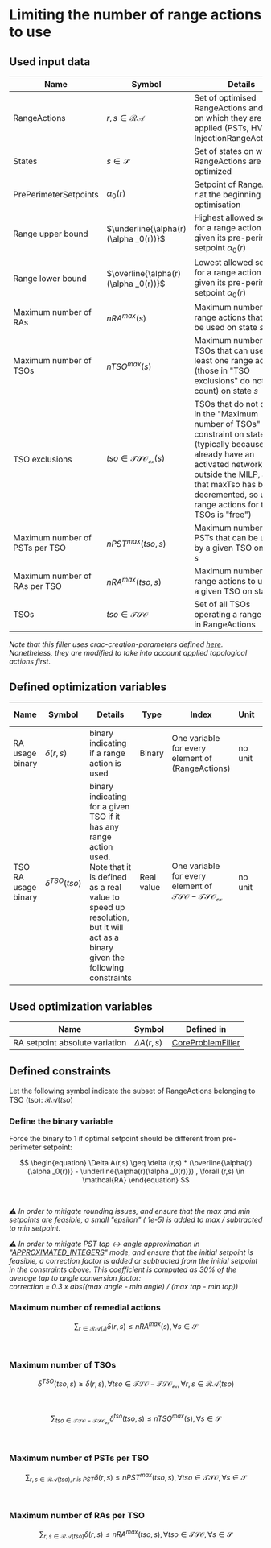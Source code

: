 # Limiting the number of range actions to use

## Used input data

| Name                           | Symbol                                | Details                                                                                                                                                                                                                                                  |
|--------------------------------|---------------------------------------|----------------------------------------------------------------------------------------------------------------------------------------------------------------------------------------------------------------------------------------------------------|
| RangeActions                   | $r,s \in \mathcal{RA}$                | Set of optimised RangeActions and state on which they are applied (PSTs, HVDCs, InjectionRangeActions...)                                                                                                                                                |
| States                         | $s \in \mathcal{S}$                   | Set of states on which RangeActions are optimized                                                                                                                                                                                                        |
| PrePerimeterSetpoints          | $\alpha _0(r)$                        | Setpoint of RangeAction $r$ at the beginning of the optimisation                                                                                                                                                                                         |
| Range upper bound              | $\underline{\alpha(r)(\alpha _0(r))}$ | Highest allowed setpoint for a range action $r$, given its pre-perimeter setpoint $\alpha _0(r)$                                                                                                                                                         |
| Range lower bound              | $\overline{\alpha(r)(\alpha _0(r))}$  | Lowest allowed setpoint for a range action $r$, given its pre-perimeter setpoint $\alpha _0(r)$                                                                                                                                                          |
| Maximum number of RAs          | $nRA^{max}(s)$                        | Maximum number of range actions that can be used on state $s$                                                                                                                                                                                            |
| Maximum number of TSOs         | $nTSO^{max}(s)$                       | Maximum number of TSOs that can use at least one range action (those in "TSO exclusions" do not count) on state $s$                                                                                                                                      |
| TSO exclusions                 | $tso \in \mathcal{TSO_{ex}}(s)$       | TSOs that do not count in the "Maximum number of TSOs" constraint on state $s$ (typically because they already have an activated network action outside the MILP, and that maxTso has been decremented, so using range actions for these TSOs is "free") |
| Maximum number of PSTs per TSO | $nPST^{max}(tso,s)$                   | Maximum number of PSTs that can be used by a given TSO on state $s$                                                                                                                                                                                      |
| Maximum number of RAs per TSO  | $nRA^{max}(tso,s)$                    | Maximum number of range actions to use by a given TSO on state $s$                                                                                                                                                                                       |
| TSOs                           | $tso \in \mathcal{TSO}$               | Set of all TSOs operating a range action in RangeActions                                                                                                                                                                                                 |

*Note that this filler uses crac-creation-parameters
defined [here](/input-data/crac/creation-parameters.md#ra-usage-limits-per-instant). Nonetheless, they are modified to
take into account applied topological actions first.*

## Defined optimization variables

| Name                | Symbol              | Details                                                                                                                                                                                             | Type       | Index                                                                  | Unit    | Lower bound | Upper bound |
|---------------------|---------------------|-----------------------------------------------------------------------------------------------------------------------------------------------------------------------------------------------------|------------|------------------------------------------------------------------------|---------|-------------|-------------|
| RA usage binary     | $\delta(r,s)$       | binary indicating if a range action is used                                                                                                                                                         | Binary     | One variable for every element of (RangeActions)                       | no unit | 0           | 1           |
| TSO RA usage binary | $\delta^{TSO}(tso)$ | binary indicating for a given TSO if it has any range action used. <br> Note that it is defined as a real value to speed up resolution, but it will act as a binary given the following constraints | Real value | One variable for every element of $\mathcal{TSO} - \mathcal{TSO_{ex}}$ | no unit | 0           | 1           |

## Used optimization variables

| Name                           | Symbol          | Defined in                                                                 |
|--------------------------------|-----------------|----------------------------------------------------------------------------|
| RA setpoint absolute variation | $\Delta A(r,s)$ | [CoreProblemFiller](core-problem-filler.md#defined-optimization-variables) |

## Defined constraints

Let the following symbol indicate the subset of RangeActions belonging to TSO (tso): $\mathcal{RA}(tso)$

### Define the binary variable

Force the binary to 1 if optimal setpoint should be different from pre-perimeter setpoint:

$$
\begin{equation}
\Delta A(r,s) \geq \delta (r,s) * (\overline{\alpha(r)(\alpha _0(r))} - \underline{\alpha(r)(\alpha _0(r))})  ,
\forall (r,s) \in \mathcal{RA}
\end{equation}
$$

<br>

*⚠️ In order to mitigate rounding issues, and ensure that the max and min setpoints are feasible, a small "epsilon" (
1e-5) is added to max / subtracted to min setpoint.*

*⚠️ In order to mitigate PST tap ↔ angle approximation in "[APPROXIMATED_INTEGERS](/parameters/parameters.md#pst-model)"
mode, and ensure that the initial setpoint is feasible, a correction factor is added or subtracted from the initial
setpoint in the constraints above. This coefficient is computed as 30% of the average tap to angle conversion factor:*  
*correction = 0.3 x abs((max angle - min angle) / (max tap - min tap))*

### Maximum number of remedial actions

$$
\begin{equation}
\sum_{r \in \mathcal{RA(s)}} \delta (r,s) \leq nRA^{max}(s), \forall s \in \mathcal{S}
\end{equation}
$$

<br>

### Maximum number of TSOs

$$
\begin{equation}
\delta^{TSO}(tso,s) \geq \delta (r,s), \forall tso \in \mathcal{TSO - TSO_{ex}}, \forall r,s \in \mathcal{RA}(tso)
\end{equation}
$$

<br>

$$
\begin{equation}
\sum_{tso \in \mathcal{TSO - TSO_{ex}}} \delta^{tso} (tso,s) \leq nTSO^{max}(s), \forall s \in \mathcal{S}
\end{equation}
$$

<br>

### Maximum number of PSTs per TSO

$$
\begin{equation}
\sum_{r,s \in \mathcal{RA}(tso), r \ is \ PST} \delta (r,s) \leq nPST^{max}(tso,s), \forall tso \in \mathcal{TSO},
\forall s \in \mathcal{S}
\end{equation}
$$

<br>

### Maximum number of RAs per TSO

$$
\begin{equation}
\sum_{r,s \in \mathcal{RA}(tso)} \delta (r,s) \leq nRA^{max}(tso,s), \forall tso \in \mathcal{TSO}, \forall s \in
\mathcal{S}
\end{equation}
$$